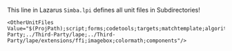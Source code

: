 This line in Lazarus `Simba.lpi` defines all unit files in Subdirectories!
```
<OtherUnitFiles Value="$(ProjPath);script;forms;codetools;targets;matchtemplate;algorithms;editor;finders;script/imports/lcl;script/imports/simba;script/imports/simbaclasses;package;../Third-Party;../Third-Party/lape;../Third-Party/lape/extensions/ffi;imagebox;colormath;components"/>
```

